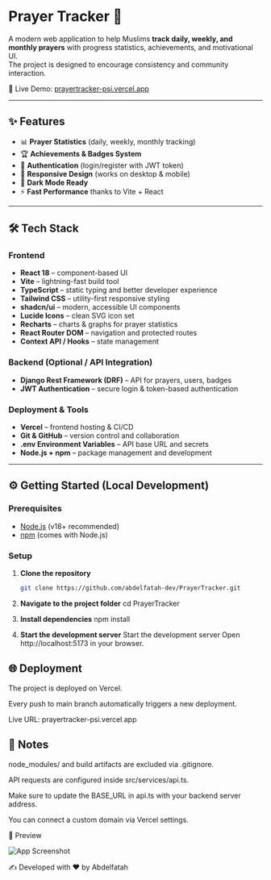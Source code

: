 # Prayer Tracker 🕌

A modern web application to help Muslims **track daily, weekly, and monthly prayers** with progress statistics, achievements, and motivational UI.  
The project is designed to encourage consistency and community interaction.  

🚀 Live Demo: [prayertracker-psi.vercel.app](https://prayertracker-psi.vercel.app/)

---

## ✨ Features
- 📊 **Prayer Statistics** (daily, weekly, monthly tracking)
- 🏆 **Achievements & Badges System**
- 🔐 **Authentication** (login/register with JWT token)
- 📱 **Responsive Design** (works on desktop & mobile)
- 🌙 **Dark Mode Ready**
- ⚡ **Fast Performance** thanks to Vite + React

---

## 🛠️ Tech Stack

### Frontend
- **React 18** – component-based UI  
- **Vite** – lightning-fast build tool  
- **TypeScript** – static typing and better developer experience  
- **Tailwind CSS** – utility-first responsive styling  
- **shadcn/ui** – modern, accessible UI components  
- **Lucide Icons** – clean SVG icon set  
- **Recharts** – charts & graphs for prayer statistics  
- **React Router DOM** – navigation and protected routes  
- **Context API / Hooks** – state management  

### Backend (Optional / API Integration)
- **Django Rest Framework (DRF)** – API for prayers, users, badges  
- **JWT Authentication** – secure login & token-based authentication  

### Deployment & Tools
- **Vercel** – frontend hosting & CI/CD  
- **Git & GitHub** – version control and collaboration  
- **.env Environment Variables** – API base URL and secrets  
- **Node.js + npm** – package management and development  

---

## ⚙️ Getting Started (Local Development)

### Prerequisites
- [Node.js](https://nodejs.org/) (v18+ recommended)  
- [npm](https://www.npmjs.com/) (comes with Node.js)  

### Setup

1. **Clone the repository**
   ```bash
   git clone https://github.com/abdelfatah-dev/PrayerTracker.git

2. **Navigate to the project folder**
    cd PrayerTracker

3. **Install dependencies**
    npm install

4. **Start the development server**
    Start the development server
    Open http://localhost:5173 in your browser.


## 🌐 Deployment

The project is deployed on Vercel.

Every push to main branch automatically triggers a new deployment.

Live URL: prayertracker-psi.vercel.app


## 📌 Notes

node_modules/ and build artifacts are excluded via .gitignore.

API requests are configured inside src/services/api.ts.

Make sure to update the BASE_URL in api.ts with your backend server address.

You can connect a custom domain via Vercel settings.


📸 Preview

![App Screenshot](public/web.jpg)


✍️ Developed with ❤️ by Abdelfatah